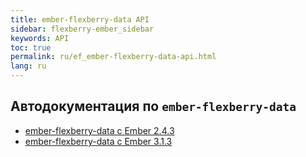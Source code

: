 ```yaml
---
title: ember-flexberry-data API
sidebar: flexberry-ember_sidebar
keywords: API
toc: true
permalink: ru/ef_ember-flexberry-data-api.html
lang: ru
---
```


## Aвтодокументация по `ember-flexberry-data`

* [ember-flexberry-data с Ember 2.4.3](http://flexberry.github.io/ember-flexberry-data/autodoc/develop/)
* [ember-flexberry-data с Ember 3.1.3](http://flexberry.github.io/ember-flexberry-data/autodoc/feature-ember-update/)
